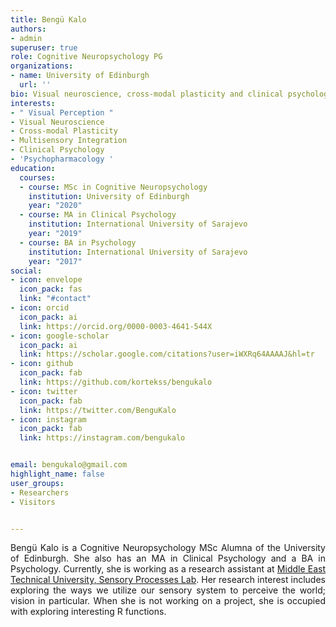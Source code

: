 ```yaml
---
title: Bengü Kalo
authors:
- admin
superuser: true
role: Cognitive Neuropsychology PG
organizations:
- name: University of Edinburgh
  url: ''
bio: Visual neuroscience, cross-modal plasticity and clinical psychology enthusiast.
interests:
- " Visual Perception "
- Visual Neuroscience
- Cross-modal Plasticity
- Multisensory Integration
- Clinical Psychology
- 'Psychopharmacology '
education:
  courses:
  - course: MSc in Cognitive Neuropsychology
    institution: University of Edinburgh
    year: "2020"
  - course: MA in Clinical Psychology
    institution: International University of Sarajevo
    year: "2019"
  - course: BA in Psychology
    institution: International University of Sarajevo
    year: "2017"
social:
- icon: envelope
  icon_pack: fas
  link: "#contact"
- icon: orcid
  icon_pack: ai
  link: https://orcid.org/0000-0003-4641-544X
- icon: google-scholar
  icon_pack: ai
  link: https://scholar.google.com/citations?user=iWXRq64AAAAJ&hl=tr
- icon: github
  icon_pack: fab
  link: https://github.com/kortekss/bengukalo
- icon: twitter
  icon_pack: fab
  link: https://twitter.com/BenguKalo
- icon: instagram
  icon_pack: fab
  link: https://instagram.com/bengukalo


email: bengukalo@gmail.com
highlight_name: false
user_groups:
- Researchers
- Visitors


---
```

   <p style="text-align: justify;"> Bengü Kalo is a Cognitive Neuropsychology MSc Alumna of the University of Edinburgh. She also has an MA in Clinical Psychology and a BA in Psychology. Currently, she is working as a research assistant at <a href="https://twitter.com/metusense" target="_blank">Middle East Technical University, Sensory Processes Lab</a>. Her research interest includes exploring the ways we utilize our sensory system to perceive the world; vision in particular.
   When she is not working on a project, she is occupied with exploring interesting R functions. </p>
